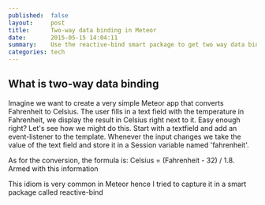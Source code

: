 ```yaml
---
published:  false
layout:     post
title:      Two-way data binding in Meteor
date:       2015-05-15 14:04:11
summary:    Use the reactive-bind smart package to get two way data binding in Meteor.
categories: tech
---
```


## What is two-way data binding

Imagine we want to create a very simple Meteor app that converts Fahrenheit to Celsius. The user fills in a text field with the temperature in Fahrenheit, 
we display the result in Celsius right next to it. Easy enough right?
Let's see how we might do this. Start with a textfield and add an event-listener to the template. Whenever the input changes 
we take the value of the text field and store it in a Session variable named 'fahrenheit'.

As for the conversion, the formula is:  Celsius = (Fahrenheit - 32) / 1.8. Armed with this information 

This idiom is very common in Meteor hence I tried to capture it in a smart package called reactive-bind

